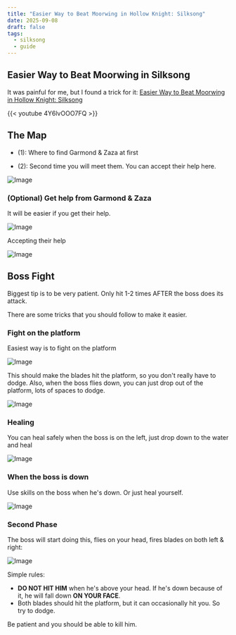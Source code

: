 ```yaml
---
title: "Easier Way to Beat Moorwing in Hollow Knight: Silksong"
date: 2025-09-08
draft: false
tags:
  - silksong
  - guide
---
```

## Easier Way to Beat Moorwing in Silksong

It was painful for me, but I found a trick for it: [Easier Way to Beat Moorwing in Hollow Knight: Silksong](https://www.youtube.com/watch?v=4Y6lvOOO7FQ)

{{< youtube 4Y6lvOOO7FQ >}}

## The Map

*   (1): Where to find Garmond & Zaza at first
    
*   (2): Second time you will meet them. You can accept their help here.
    

![Image](https://github.com/user-attachments/assets/3bb0e41e-8bb2-482b-ad1d-52435a5f7992)

### (Optional) Get help from Garmond & Zaza

It will be easier if you get their help.

![Image](https://github.com/user-attachments/assets/f8a4639b-9b7d-436e-81ff-5ad0e707dfc5)

Accepting their help

![Image](https://github.com/user-attachments/assets/a27c7286-5258-41ae-bda8-757f904de7b8)

## Boss Fight

Biggest tip is to be very patient. Only hit 1-2 times AFTER the boss does its attack.

There are some tricks that you should follow to make it easier.

### Fight on the platform

Easiest way is to fight on the platform

![Image](https://github.com/user-attachments/assets/b00144c7-da3b-4f29-8ae3-2981119709ce)

This should make the blades hit the platform, so you don't really have to dodge. Also, when the boss flies down, you can just drop out of the platform, lots of spaces to dodge.

![Image](https://github.com/user-attachments/assets/d2e27700-d868-4667-995f-e3ddb3afa615)

### Healing

You can heal safely when the boss is on the left, just drop down to the water and heal

![Image](https://github.com/user-attachments/assets/4973140b-b582-41b8-9497-9c9f25d370b5)

### When the boss is down

Use skills on the boss when he's down. Or just heal yourself.

![Image](https://github.com/user-attachments/assets/d28bb430-9125-40ba-9373-13e61759a61d)

### Second Phase

The boss will start doing this, flies on your head, fires blades on both left & right:

![Image](https://github.com/user-attachments/assets/6d634663-5b41-4f4a-a8fb-4c9c68a0fc93)

Simple rules:

*   **DO NOT HIT HIM** when he's above your head. If he's down because of it, he will fall down **ON YOUR FACE**.
*   Both blades should hit the platform, but it can occasionally hit you. So try to dodge.
    

Be patient and you should be able to kill him.
